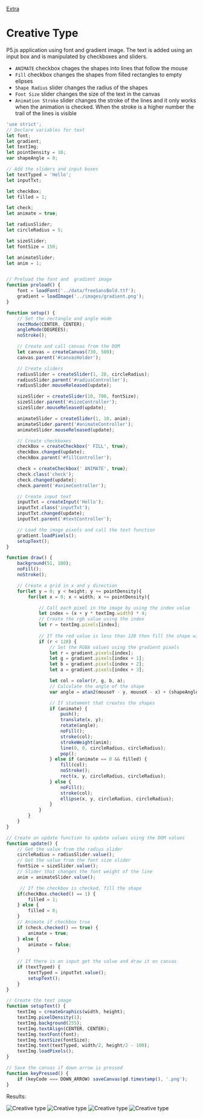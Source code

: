 [Extra](../)

# Creative Type

P5.js application using font and gradient image. The text is added using an input box and is manipulated by checkboxes and sliders. 
- ``ANIMATE`` checkbox chages the shapes into lines that follow the mouse
- ``Fill`` checkbox changes the shapes from filled rectangles to empty elipses
- ``Shape Radius`` slider changes the radius of the shapes
- ``Font Size`` slider changes the size of the text in the canvas
- ``Animation Stroke`` slider changes the stroke of the lines and it only works when the animation is checked. When the stroke is a higher number the trail of the lines is visible

```js
'use strict';
// Declare variables for text
let font;
let gradient;
let textImg;
let pointDensity = 10;
var shapeAngle = 0;

// Add the sliders and input boxes
let textTyped = 'Hello';
let inputTxt;

let checkBox;
let filled = 1;

let check;
let animate = true;

let radiusSlider;
let circleRadius = 5;

let sizeSlider;
let fontSize = 150;

let animateSlider;
let anim = 1;


// Preload the font and  gradient image
function preload() {
    font = loadFont('../data/freeSansBold.ttf');
    gradient = loadImage('../images/gradient.png');
}

function setup() {
    // Set the rectangle and angle mode
    rectMode(CENTER, CENTER);
    angleMode(DEGREES);
    noStroke();

    // Create and call canvas from the DOM
    let canvas = createCanvas(730, 500);
    canvas.parent('#canvasHolder');

    // Create sliders 
    radiusSlider = createSlider(1, 20, circleRadius);
    radiusSlider.parent('#radiusController');
    radiusSlider.mouseReleased(update);

    sizeSlider = createSlider(10, 700, fontSize);
    sizeSlider.parent('#sizeController');
    sizeSlider.mouseReleased(update);

    animateSlider = createSlider(1, 10, anim);
    animateSlider.parent('#animateController');
    animateSlider.mouseReleased(update);

    // Create checkboxes
    checkBox = createCheckbox(' FILL', true);
    checkBox.changed(update);
    checkBox.parent('#fillController');

    check = createCheckbox(' ANIMATE', true);
    check.class('check');
    check.changed(update);
    check.parent('#animeController');

    // Create input text
    inputTxt = createInput('Hello');
    inputTxt.class('inputTxt');
    inputTxt.changed(update);
    inputTxt.parent('#textController');

    // Load the image pixels and call the text function
    gradient.loadPixels();
    setupText();
}

function draw() {
    background(51, 100);
    noFill();
    noStroke();

    // Create a grid in x and y direction
    for(let y = 0; y < height; y += pointDensity){
        for(let x = 0; x < width; x += pointDensity){

            // Call each pixel in the image by using the index value
            let index = (x + y * textImg.width) * 4;
            // Create the rgb value using the index
            let r = textImg.pixels[index];
            
            // If the red value is less than 128 then fill the shape with the gradient colour
            if (r < 128) {
                // Set the RGBA values using the gradient pixels
                let r = gradient.pixels[index];
                let g = gradient.pixels[index + 1];
                let b = gradient.pixels[index + 2];
                let a = gradient.pixels[index + 3];

                let col = color(r, g, b, a);
                // Calculate the angle of the shape
                var angle = atan2(mouseY - y, mouseX - x) + (shapeAngle * (PI / 180));

                // If statement that creates the shapes
                if (animate) {
                    push();
                    translate(x, y);
                    rotate(angle);
                    noFill();
                    stroke(col);
                    strokeWeight(anim);
                    line(0, 0, circleRadius, circleRadius);
                    pop();
                } else if (animate == 0 && filled) {
                    fill(col);
                    noStroke();
                    rect(x, y, circleRadius, circleRadius);
                } else {
                    noFill();
                    stroke(col);
                    ellipse(x, y, circleRadius, circleRadius);
                } 
            }
        }
    }
}

// Create an update function to update values using the DOM values
function update() {
    // Get the value from the radius slider
    circleRadius = radiusSlider.value();
    // Get the value from the font size slider
    fontSize = sizeSlider.value();
    // Slider that changes the font weight of the line
    anim = animateSlider.value();

     // If the checkbox is checked, fill the shape
    if(checkBox.checked() == 1) {
        filled = 1;
    } else {
        filled = 0;
    }
    // Animate if checkbox true
    if (check.checked() == true) {
        animate = true;
    } else {
        animate = false;
    }
    
    // If there is an input get the value and draw it on canvas
    if (textTyped) {
        textTyped = inputTxt.value();
        setupText();
    }
}

// Create the text image 
function setupText() {
    textImg = createGraphics(width, height);
    textImg.pixelDensity(1);
    textImg.background(255);
    textImg.textAlign(CENTER, CENTER);
    textImg.textFont(font);
    textImg.textSize(fontSize);
    textImg.text(textTyped, width/2, height/2 - 100);
    textImg.loadPixels();
}

// Save the canvas if down arrow is pressed
function keyPressed() {
    if (keyCode === DOWN_ARROW) saveCanvas(gd.timestamp(), '.png');
}
```

Results: 

<p align="left">
    <img src="../images/type_01.PNG" title="Creative type">
    <img src="../images/type_02.png" title="Creative type">
    <img src="../images/type_03.png" title="Creative type">
    <img src="../images/type_04.png" title="Creative type">
</p>